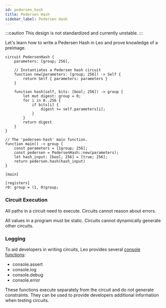 ```yaml
---
id: pedersen_hash
title: Pedersen Hash
sidebar_label: Pedersen Hash
---
```


:::caution
This design is not standardized and currently unstable.
:::

Let's learn how to write a Pedersen Hash in Leo and prove knowledge of a preimage.

```leo title="src/main.leo"
circuit PedersenHash {
    parameters: [group; 256],

    // Instantiates a Pedersen hash circuit
    function new(parameters: [group; 256]) -> Self {
        return Self { parameters: parameters }
    }

    function hash(self, bits: [bool; 256]) -> group {
        let mut digest: group = 0;
        for i in 0..256 {
            if bits[i] {
                digest += self.parameters[i];
            }
        }
        return digest
    }
}

// The 'pedersen-hash' main function.
function main() -> group {
    const parameters = [1group; 256];
    const pedersen = PedersenHash::new(parameters);
    let hash_input: [bool; 256] = [true; 256];
    return pedersen.hash(hash_input)
}

```

```leo title="inputs/pedersen.in"
[main]

[registers]
r0: group = (1, 0)group;
```

### Circuit Execution
All paths in a circuit need to execute. Circuits cannot reason about errors.

All values in a program must be static. Circuits cannot dynamically generate other circuits.

### Logging
To aid developers in writing circuits, Leo provides several [console functions](../language/11_console.md):
* console.assert
* console.log
* console.debug
* console.error

These functions execute separately from the circuit and do not generate constraints.
They can be used to provide developers additional information when testing circuits.